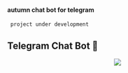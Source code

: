 #### autumn chat bot for telegram
     project under development
<h2 align="centre">Telegram Chat Bot 🎵</h2>

<p align="center">
  <img src="https://telegra.ph/file/6a607f92fcd30b5537f07.jpg">
</p>
